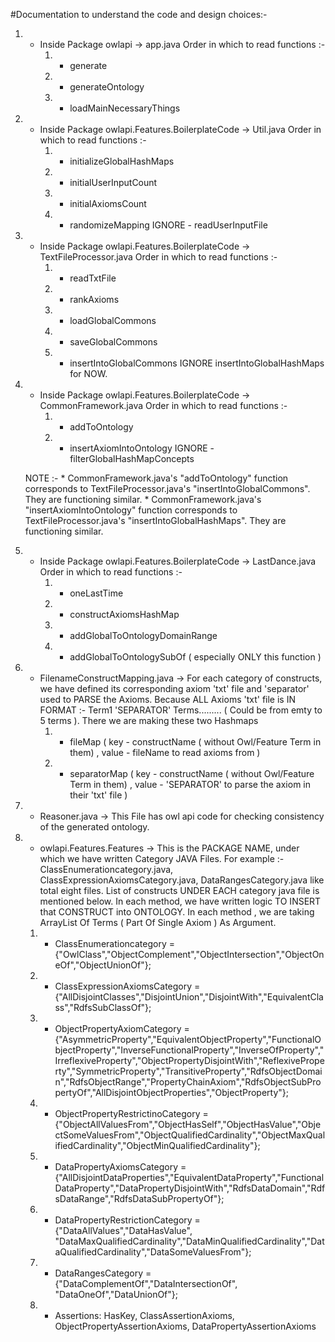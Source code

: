 #Documentation to understand the code and design choices:-

1) - Inside Package owlapi -> app.java
    Order in which to read functions :-
        1) - generate
        2) - generateOntology
        3) - loadMainNecessaryThings

2) - Inside Package owlapi.Features.BoilerplateCode -> Util.java
    Order in which to read functions :-
        1) - initializeGlobalHashMaps
        2) - initialUserInputCount
        3) - initialAxiomsCount
        4) - randomizeMapping
        IGNORE - readUserInputFile

3) - Inside Package owlapi.Features.BoilerplateCode -> TextFileProcessor.java
    Order in which to read functions :-
        1) - readTxtFile
        2) - rankAxioms
        3) - loadGlobalCommons
        4) - saveGlobalCommons
        5) - insertIntoGlobalCommons
        IGNORE insertIntoGlobalHashMaps for NOW.

4) - Inside Package owlapi.Features.BoilerplateCode -> CommonFramework.java
    Order in which to read functions :-
        1) - addToOntology
        2) - insertAxiomIntoOntology
        IGNORE - filterGlobalHashMapConcepts

    NOTE :- 
		  * CommonFramework.java's "addToOntology" function corresponds to TextFileProcessor.java's "insertIntoGlobalCommons". They are functioning similar.
		  * CommonFramework.java's "insertAxiomIntoOntology" function corresponds to TextFileProcessor.java's "insertIntoGlobalHashMaps". They are functioning similar.

5) - Inside Package owlapi.Features.BoilerplateCode -> LastDance.java
    Order in which to read functions :-
        1) - oneLastTime
        2) - constructAxiomsHashMap
        3) - addGlobalToOntologyDomainRange
        4) - addGlobalToOntologySubOf ( especially ONLY this function )

6) - FilenameConstructMapping.java -> For each category of constructs, we have defined its corresponding axiom 'txt' file and 'separator' used to PARSE the 		Axioms. Because ALL Axioms 'txt' file is IN FORMAT :- Term1 'SEPARATOR' Terms......... ( Could be from emty to 5 terms ).
		 There we are making these two Hashmaps
		1) - fileMap ( key - constructName ( without Owl/Feature Term in them) , value - fileName to read axioms from )
		2) - separatorMap ( key - constructName ( without Owl/Feature Term in them) , value - 'SEPARATOR' to parse the axiom in their 'txt' file )

7) - Reasoner.java -> This File has owl api code for checking consistency of the generated ontology. 

8) - owlapi.Features.Features -> This is the PACKAGE NAME, under which we have written Category JAVA Files. 
	For example :- ClassEnumerationcategory.java, ClassExpressionAxiomsCategory.java, DataRangesCategory.java like total eight files.
    List of constructs UNDER EACH category java file is mentioned below. 
    In each method, we have written logic TO INSERT that CONSTRUCT into ONTOLOGY. In each method , we are taking ArrayList Of Terms ( Part Of Single Axiom ) As Argument.

	1) - ClassEnumerationcategory = {"OwlClass","ObjectComplement","ObjectIntersection","ObjectOneOf","ObjectUnionOf"};
	2) - ClassExpressionAxiomsCategory = {"AllDisjointClasses","DisjointUnion","DisjointWith","EquivalentClass","RdfsSubClassOf"};
	3) - ObjectPropertyAxiomCategory = {"AsymmetricProperty","EquivalentObjectProperty","FunctionalObjectProperty","InverseFunctionalProperty","InverseOfProperty","IrreflexiveProperty","ObjectPropertyDisjointWith","ReflexiveProperty","SymmetricProperty","TransitiveProperty","RdfsObjectDomain","RdfsObjectRange","PropertyChainAxiom","RdfsObjectSubPropertyOf","AllDisjointObjectProperties","ObjectProperty"}; 
	4) - ObjectPropertyRestrictinoCategory = {"ObjectAllValuesFrom","ObjectHasSelf","ObjectHasValue","ObjectSomeValuesFrom","ObjectQualifiedCardinality","ObjectMaxQualifiedCardinality","ObjectMinQualifiedCardinality"};
	5) - DataPropertyAxiomsCategory = {"AllDisjointDataProperties","EquivalentDataProperty","FunctionalDataProperty","DataPropertyDisjointWith","RdfsDataDomain","RdfsDataRange","RdfsDataSubPropertyOf"}; 
	6) - DataPropertyRestrictionCategory = {"DataAllValues","DataHasValue", "DataMaxQualifiedCardinality","DataMinQualifiedCardinality","DataQualifiedCardinality","DataSomeValuesFrom"};
	7) - DataRangesCategory = {"DataComplementOf","DataIntersectionOf", "DataOneOf","DataUnionOf"};
	8) - Assertions: HasKey, ClassAssertionAxioms, ObjectPropertyAssertionAxioms, DataPropertyAssertionAxioms
